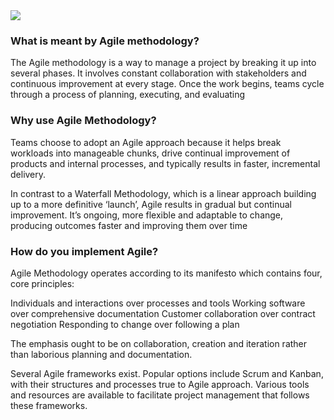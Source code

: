 

<img src="/images/AgileSprintMechanism.jpg" />


### What is meant by Agile methodology?
The Agile methodology is a way to manage a project by breaking it up into several phases. It involves constant collaboration with stakeholders and continuous improvement at every stage. Once the work begins, teams cycle through a process of planning, executing, and evaluating

### Why use Agile Methodology?

Teams choose to adopt an Agile approach because it helps break workloads into manageable chunks, drive continual improvement of products and internal processes, and typically results in faster, incremental delivery.

In contrast to a Waterfall Methodology, which is a linear approach building up to a more definitive ‘launch’, Agile results in gradual but continual improvement. It’s ongoing, more flexible and adaptable to change, producing outcomes faster and improving them over time

### How do you implement Agile?
Agile Methodology operates according to its manifesto which contains four, core principles:

Individuals and interactions over processes and tools
Working software over comprehensive documentation
Customer collaboration over contract negotiation
Responding to change over following a plan

The emphasis ought to be on collaboration, creation and iteration rather than laborious planning and documentation.

Several Agile frameworks exist. Popular options include Scrum and Kanban, with their structures and processes true to Agile approach. Various tools and resources are available to facilitate project management that follows these frameworks.
